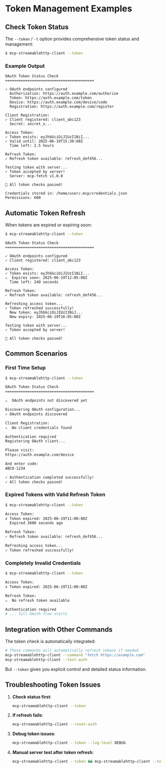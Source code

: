 # Token Management Examples

## Check Token Status

The `--token` / `-t` option provides comprehensive token status and management:

```bash
$ mcp-streamablehttp-client --token
```

### Example Output

```
OAuth Token Status Check
========================================

✓ OAuth endpoints configured
  Authorization: https://auth.example.com/authorize
  Token: https://auth.example.com/token
  Device: https://auth.example.com/device/code
  Registration: https://auth.example.com/register

Client Registration:
✓ Client registered: client_abc123
  Secret: secret_x...

Access Token:
✓ Token exists: eyJhbGciOiJIUzI1NiI...
✓ Valid until: 2025-06-19T15:30:00Z
  Time left: 2.5 hours

Refresh Token:
✓ Refresh token available: refresh_def456...

Testing token with server...
✓ Token accepted by server!
  Server: mcp-fetch v1.0.0

🎉 All token checks passed!

Credentials stored in: /home/user/.mcp/credentials.json
Permissions: 600
```

## Automatic Token Refresh

When tokens are expired or expiring soon:

```bash
$ mcp-streamablehttp-client --token
```

```
OAuth Token Status Check
========================================

✓ OAuth endpoints configured
✓ Client registered: client_abc123

Access Token:
✓ Token exists: eyJhbGciOiJIUzI1NiI...
⚠️  Expires soon: 2025-06-19T12:05:00Z
  Time left: 240 seconds

Refresh Token:
✓ Refresh token available: refresh_def456...

Refreshing access token...
✓ Token refreshed successfully!
  New token: eyJhbGciOiJIUzI1NiJ...
  New expiry: 2025-06-19T16:05:00Z

Testing token with server...
✓ Token accepted by server!

🎉 All token checks passed!
```

## Common Scenarios

### First Time Setup
```bash
$ mcp-streamablehttp-client --token

OAuth Token Status Check
========================================

⚠️  OAuth endpoints not discovered yet

Discovering OAuth configuration...
✓ OAuth endpoints discovered

Client Registration:
⚠️  No client credentials found

Authentication required
Registering OAuth client...

Please visit:
https://auth.example.com/device

And enter code:
ABCD-1234

✓ Authentication completed successfully!
✓ All token checks passed!
```

### Expired Tokens with Valid Refresh Token
```bash
$ mcp-streamablehttp-client --token

Access Token:
✗ Token expired: 2025-06-19T11:00:00Z
  Expired 3600 seconds ago

Refresh Token:
✓ Refresh token available: refresh_def456...

Refreshing access token...
✓ Token refreshed successfully!
```

### Completely Invalid Credentials
```bash
$ mcp-streamablehttp-client --token

Access Token:
✗ Token expired: 2025-06-19T11:00:00Z

Refresh Token:
⚠️  No refresh token available

Authentication required
# ... full OAuth flow starts
```

## Integration with Other Commands

The token check is automatically integrated:

```bash
# These commands will automatically refresh tokens if needed
mcp-streamablehttp-client --command "fetch https://example.com"
mcp-streamablehttp-client --test-auth
```

But `--token` gives you explicit control and detailed status information.

## Troubleshooting Token Issues

1. **Check status first**:
   ```bash
   mcp-streamablehttp-client --token
   ```

2. **If refresh fails**:
   ```bash
   mcp-streamablehttp-client --reset-auth
   ```

3. **Debug token issues**:
   ```bash
   mcp-streamablehttp-client --token --log-level DEBUG
   ```

4. **Manual server test after token refresh**:
   ```bash
   mcp-streamablehttp-client --token && mcp-streamablehttp-client --test-auth
   ```
